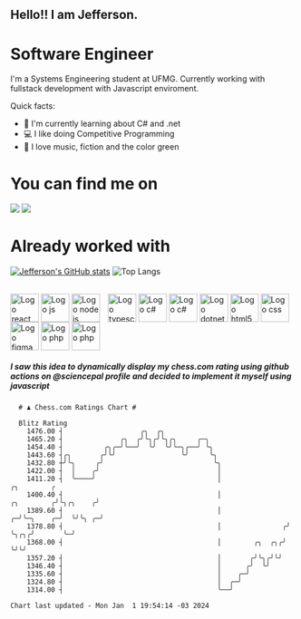 ## Hello!! I am Jefferson.
# Software Engineer
I'm a Systems Engineering student at UFMG. Currently working with fullstack development with Javascript enviroment.

<div>
Quick facts:
  <ul>
<li>🚀 I'm currently learning about C# and .net</li>
<li>💻 I like doing Competitive Programming</li>
<li>💚 I love music, fiction and the color green</li>
    </ul>
</div>

# You can find me on
<div>
  <a href="https://www.linkedin.com/in/jefferson-souuza" target="_blank"><img src="https://img.shields.io/badge/-LinkedIn-%230077B5?style=for-the-badge&logo=linkedin&logoColor=white" target="_blank"></a> 
  <a href="https://instagram.com/jeffpsou" target="_blank"><img src="https://img.shields.io/badge/-Instagram-%23E4405F?style=for-the-badge&logo=instagram&logoColor=white" target="_blank"></a>
</div>

# Already worked with
[![Jefferson's GitHub stats](https://github-readme-stats.vercel.app/api?username=jefferson13t&show_icons=true&theme=gotham&rank_icon=github&layout=compact)](https://github.com/anuraghazra/github-readme-stats)
![Top Langs](https://github-readme-stats.vercel.app/api/top-langs/?username=jefferson13t&size_weight=0.5&count_weight=0.5&theme=gotham&layout=compact)

<div style="display: inline_block"><br>
  <img alt="Logo react" align="center" style="height:50px" src="https://cdn.jsdelivr.net/gh/devicons/devicon/icons/react/react-original.svg" />
  <img alt="Logo js" align="center" style="height:50px" src="https://cdn.jsdelivr.net/gh/devicons/devicon/icons/javascript/javascript-original.svg" />
  <img alt="Logo node js" align="center" style="height:50px; margin-right: 10px" src="https://cdn.jsdelivr.net/gh/devicons/devicon/icons/nodejs/nodejs-original.svg" />
  <img alt="Logo typescript" align="center" style="height:50px" src="https://cdn.jsdelivr.net/gh/devicons/devicon/icons/typescript/typescript-original.svg" />
  <img alt="Logo c#" align="center" style="height:50px" src="https://cdn.jsdelivr.net/gh/devicons/devicon/icons/graphql/graphql-plain.svg" />
  <img alt="Logo c#" align="center" style="height:50px" src="https://cdn.jsdelivr.net/gh/devicons/devicon/icons/csharp/csharp-original.svg" />
  <img alt="Logo dotnet" align="center" style="height:50px" src="https://cdn.jsdelivr.net/gh/devicons/devicon/icons/dotnetcore/dotnetcore-original.svg" />
  <img alt="Logo html5" align="center" style="height:50px" src="https://cdn.jsdelivr.net/gh/devicons/devicon/icons/html5/html5-original.svg" />
  <img alt="Logo css" align="center" style="height:50px" src="https://cdn.jsdelivr.net/gh/devicons/devicon/icons/css3/css3-original.svg" />
  <img alt="Logo figma" align="center" style="height:50px" src="https://cdn.jsdelivr.net/gh/devicons/devicon/icons/figma/figma-original.svg" />
  <img alt="Logo php" align="center" style="height:50px" src="https://cdn.jsdelivr.net/gh/devicons/devicon/icons/cplusplus/cplusplus-original.svg" />
  <img alt="Logo php" align="center" style="height:50px" src="https://cdn.jsdelivr.net/gh/devicons/devicon/icons/php/php-original.svg" />
</div>

##### I saw this idea to dynamically display my chess.com rating using github actions on @sciencepal profile and decided to implement it myself using javascript

```
  # ♟︎ Chess.com Ratings Chart #
  
  Blitz Rating
    1476.00 ┤                   ╭╮  ╭╮                                                       
    1465.20 ┤              ╭╮  ╭╯╰╮╭╯╰╮╭╮     ╭─╮                                            
    1454.40 ┤          ╭╮╭─╯╰──╯  ╰╯  ╰╯╰─╮╭──╯ ╰╮                                           
    1443.60 ┤╭╮       ╭╯╰╯                ╰╯     ╰╮                                          
    1432.80 ┼╯╰╮     ╭╯                           ╰╮                                         
    1422.00 ┤  │    ╭╯                             │                                         
    1411.20 ┤  ╰────╯                              │                             ╭╮        ╭ 
    1400.40 ┤                                      │                  ╭╮        ╭╯╰╮╭╮    ╭╯ 
    1389.60 ┤                                      │                ╭─╯╰─╮    ╭─╯  ╰╯╰╮ ╭─╯  
    1378.80 ┤                                      │               ╭╯    ╰╮╭╮╭╯       ╰─╯    
    1368.00 ┤                                      │        ╭╮  ╭╮╭╯      ╰╯╰╯               
    1357.20 ┤                                      │       ╭╯╰╮╭╯╰╯                          
    1346.40 ┤                                      │      ╭╯  ╰╯                             
    1335.60 ┤                                      │    ╭─╯                                  
    1324.80 ┤                                      │  ╭─╯                                    
    1314.00 ┤                                      ╰──╯                                      

Chart last updated - Mon Jan  1 19:54:14 -03 2024  
  ```
